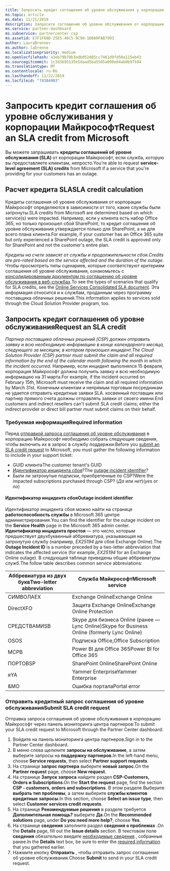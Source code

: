 ```yaml
---
title: Запросить кредит соглашения об уровне обслуживания у корпорации Майкрософт | Центр партнеров
ms.topic: article
ms.date: 11/21/2019
description: Запросите соглашение об уровне обслуживания от корпорации Майкрософт в случае сбоя в работе службы.
ms.service: partner-dashboard
ms.subservice: partnercenter-csp
ms.assetid: E7F1F68D-25E5-46C5-9C98-1D0A9FAB7993
author: LauraBrenner
ms.author: labrenne
ms.localizationpriority: medium
ms.openlocfilehash: a3eb79b78b3edb052d85cc7461d9fd50a115eb43
ms.sourcegitcommit: 1c3d3b95135e1daad5ba5585a090e84ab0b97594
ms.translationtype: MT
ms.contentlocale: ru-RU
ms.lasthandoff: 11/22/2019
ms.locfileid: "74384903"
---
```

# <a name="request-an-sla-credit-from-microsoft"></a><span data-ttu-id="5e45e-103">Запросить кредит соглашения об уровне обслуживания у корпорации Майкрософт</span><span class="sxs-lookup"><span data-stu-id="5e45e-103">Request an SLA credit from Microsoft</span></span> 

<span data-ttu-id="5e45e-104">Вы можете запрашивать **кредиты соглашений об уровне обслуживания (SLA)** от корпорации Майкрософт, если служба, которую вы предоставляете клиентам, непросто.</span><span class="sxs-lookup"><span data-stu-id="5e45e-104">You're able to request **service-level agreement (SLA) credits** from Microsoft if a service that you're providing for your customers has an outage.</span></span>

## <a name="sla-credit-calculation"></a><span data-ttu-id="5e45e-105">Расчет кредита SLA</span><span class="sxs-lookup"><span data-stu-id="5e45e-105">SLA credit calculation</span></span>

<span data-ttu-id="5e45e-106">Кредиты соглашения об уровне обслуживания от корпорации Майкрософт определяются в зависимости от того, какие службы были затронуты.</span><span class="sxs-lookup"><span data-stu-id="5e45e-106">SLA credits from Microsoft are determined based on which service(s) were impacted.</span></span> <span data-ttu-id="5e45e-107">Например, если у клиента есть набор Office 365, но только произошел сбой SharePoint, то кредит соглашения об уровне обслуживания утверждается только для SharePoint, а не для всего плана клиента.</span><span class="sxs-lookup"><span data-stu-id="5e45e-107">For example, if your customer has an Office 365 suite but only experienced a SharePoint outage, the SLA credit is approved only for SharePoint and not the customer's entire plan.</span></span>

<span data-ttu-id="5e45e-108">*Кредиты на счете зависят от службы и продолжительности сбоя.*</span><span class="sxs-lookup"><span data-stu-id="5e45e-108">*Credits are pro-rated based on the service affected and the duration of the outage.*</span></span> <span data-ttu-id="5e45e-109">Чтобы просмотреть типы сценариев, которые соответствуют критериям соглашения об уровне обслуживания, ознакомьтесь с [консолидированным документом по соглашению об уровне обслуживания в веб-службах](http://www.microsoftvolumelicensing.com/DocumentSearch.aspx?Mode=3&DocumentTypeId=37).</span><span class="sxs-lookup"><span data-stu-id="5e45e-109">To see the types of scenarios that qualify for SLA credits, see the [Online Services Consolidated SLA document](http://www.microsoftvolumelicensing.com/DocumentSearch.aspx?Mode=3&DocumentTypeId=37).</span></span> <span data-ttu-id="5e45e-110">Эта информация относится и к службам, проданным через программу поставщика облачных решений.</span><span class="sxs-lookup"><span data-stu-id="5e45e-110">This information applies to services sold through the Cloud Solution Provider program, too.</span></span>

## <a name="request-an-sla-credit"></a><span data-ttu-id="5e45e-111">Запросить кредит соглашения об уровне обслуживания</span><span class="sxs-lookup"><span data-stu-id="5e45e-111">Request an SLA credit</span></span>

<span data-ttu-id="5e45e-112">*Партнер поставщика облачных решений (CSP) должен отправить заявку и всю необходимую информацию в конце календарного месяца, следующего за месяцем, в котором произошел инцидент.*</span><span class="sxs-lookup"><span data-stu-id="5e45e-112">*The Cloud Solution Provider (CSP) partner must submit the claim and all required information by the end of the calendar month following the month in which the incident occurred.*</span></span> <span data-ttu-id="5e45e-113">Например, если инцидент выполнялся 15 февраля, корпорация Майкрософт должна получить заявку и всю необходимую информацию на 31 марта.</span><span class="sxs-lookup"><span data-stu-id="5e45e-113">For example, if the incident occurred on February 15th, Microsoft must receive the claim and all required information by March 31st.</span></span> <span data-ttu-id="5e45e-114">Конечным клиентам и непрямым торговым посредникам не удается отправить кредитные заявки SLA. косвенный поставщик или партнер прямого счета должны отправлять заявки от своего имени.</span><span class="sxs-lookup"><span data-stu-id="5e45e-114">End customers and indirect resellers can't submit SLA credit claims; either the indirect provider or direct bill partner must submit claims on their behalf.</span></span>

### <a name="required-information"></a><span data-ttu-id="5e45e-115">Требуемая информация</span><span class="sxs-lookup"><span data-stu-id="5e45e-115">Required information</span></span>

<span data-ttu-id="5e45e-116">Перед [отправкой запроса соглашения об уровне обслуживания](#submit-sla-credit-request) в корпорацию Майкрософт необходимо собрать следующие сведения, чтобы включить их в запрос в службу поддержки:</span><span class="sxs-lookup"><span data-stu-id="5e45e-116">Before you [submit an SLA credit request](#submit-sla-credit-request) to Microsoft, you must gather the following information to include in your support ticket:</span></span>

- <span data-ttu-id="5e45e-117">GUID клиента</span><span class="sxs-lookup"><span data-stu-id="5e45e-117">The customer tenant's GUID</span></span>
- <span data-ttu-id="5e45e-118">[Идентификатор инцидента сбоя](#outage-incident-identifier)?</span><span class="sxs-lookup"><span data-stu-id="5e45e-118">The [outage incident identifier](#outage-incident-identifier)?</span></span>
- <span data-ttu-id="5e45e-119">Были ли затронутые подписки, приобретенные по CSP?</span><span class="sxs-lookup"><span data-stu-id="5e45e-119">Were the impacted subscriptions purchased through CSP?</span></span> <span data-ttu-id="5e45e-120">(*Да* или *нет*)</span><span class="sxs-lookup"><span data-stu-id="5e45e-120">(*yes* or *no*)</span></span>

#### <a name="outage-incident-identifier"></a><span data-ttu-id="5e45e-121">Идентификатор инцидента сбоя</span><span class="sxs-lookup"><span data-stu-id="5e45e-121">Outage incident identifier</span></span>

<span data-ttu-id="5e45e-122">Идентификатор инцидента сбоя можно найти на странице **работоспособность службы** в Microsoft 365 центре администрирования.</span><span class="sxs-lookup"><span data-stu-id="5e45e-122">You can find the identifier for the outage incident on the **Service Health** page in the Microsoft 365 admin center.</span></span> <span data-ttu-id="5e45e-123">**Идентификатор инцидента простоя** — это число, которым предшествует двухбуквенный аббревиатура, указывающая на затронутую службу (например, *EX25194* для сбоя Exchange Online).</span><span class="sxs-lookup"><span data-stu-id="5e45e-123">The **Outage Incident ID** is a number preceded by a two-letter abbreviation that indicates the affected service (for example, *EX25194* for an Exchange Online outage).</span></span> <span data-ttu-id="5e45e-124">В следующей таблице приведены общие аббревиатуры служб.</span><span class="sxs-lookup"><span data-stu-id="5e45e-124">The follow table describes common service abbreviations:</span></span>

| <span data-ttu-id="5e45e-125">Аббревиатура из двух букв</span><span class="sxs-lookup"><span data-stu-id="5e45e-125">Two-letter abbreviation</span></span> | <span data-ttu-id="5e45e-126">Служба Майкрософт</span><span class="sxs-lookup"><span data-stu-id="5e45e-126">Microsoft service</span></span> |
| ----------------------- | ----------------- |
| <span data-ttu-id="5e45e-127">СИМВОЛА</span><span class="sxs-lookup"><span data-stu-id="5e45e-127">EX</span></span> | <span data-ttu-id="5e45e-128">Exchange Online</span><span class="sxs-lookup"><span data-stu-id="5e45e-128">Exchange Online</span></span> |
| <span data-ttu-id="5e45e-129">DirectX</span><span class="sxs-lookup"><span data-stu-id="5e45e-129">FO</span></span> | <span data-ttu-id="5e45e-130">Защита Exchange Online</span><span class="sxs-lookup"><span data-stu-id="5e45e-130">Exchange Online Protection</span></span> |
| <span data-ttu-id="5e45e-131">СРЕДСТВАМИ</span><span class="sxs-lookup"><span data-stu-id="5e45e-131">SB</span></span> | <span data-ttu-id="5e45e-132">Skype для бизнеса Online (ранее — Lync Online)</span><span class="sxs-lookup"><span data-stu-id="5e45e-132">Skype for Business Online (formerly Lync Online)</span></span> |
| <span data-ttu-id="5e45e-133">OS</span><span class="sxs-lookup"><span data-stu-id="5e45e-133">OS</span></span> | <span data-ttu-id="5e45e-134">Подписка Office,</span><span class="sxs-lookup"><span data-stu-id="5e45e-134">Office Subscription</span></span> |
| <span data-ttu-id="5e45e-135">МС</span><span class="sxs-lookup"><span data-stu-id="5e45e-135">PB</span></span> | <span data-ttu-id="5e45e-136">Power BI для Office 365</span><span class="sxs-lookup"><span data-stu-id="5e45e-136">Power BI for Office 365</span></span> |
| <span data-ttu-id="5e45e-137">ПОРТОВ</span><span class="sxs-lookup"><span data-stu-id="5e45e-137">SP</span></span> | <span data-ttu-id="5e45e-138">SharePoint Online</span><span class="sxs-lookup"><span data-stu-id="5e45e-138">SharePoint Online</span></span> |
| <span data-ttu-id="5e45e-139">я</span><span class="sxs-lookup"><span data-stu-id="5e45e-139">YA</span></span> | <span data-ttu-id="5e45e-140">Yammer Enterprise</span><span class="sxs-lookup"><span data-stu-id="5e45e-140">Yammer Enterprise</span></span> |
| <span data-ttu-id="5e45e-141">&</span><span class="sxs-lookup"><span data-stu-id="5e45e-141">MO</span></span> | <span data-ttu-id="5e45e-142">Ошибка портала</span><span class="sxs-lookup"><span data-stu-id="5e45e-142">Portal error</span></span> |

### <a name="submit-sla-credit-request"></a><span data-ttu-id="5e45e-143">Отправить кредитный запрос соглашения об уровне обслуживания</span><span class="sxs-lookup"><span data-stu-id="5e45e-143">Submit SLA credit request</span></span>

<span data-ttu-id="5e45e-144">Отправка запроса соглашения об уровне обслуживания в корпорацию Майкрософт через панель мониторинга центра партнеров:</span><span class="sxs-lookup"><span data-stu-id="5e45e-144">To submit your SLA credit request to Microsoft through the Partner Center dashboard:</span></span>

1. <span data-ttu-id="5e45e-145">Войдите на панель мониторинга центра партнеров.</span><span class="sxs-lookup"><span data-stu-id="5e45e-145">Sign in to the Partner Center dashboard.</span></span>
2. <span data-ttu-id="5e45e-146">В меню слева щелкните **запросы на обслуживание**, а затем выберите запросы на **поддержку партнеров**.</span><span class="sxs-lookup"><span data-stu-id="5e45e-146">In the left-hand menu, choose **Service requests**, then select **Partner support requests**.</span></span>
3. <span data-ttu-id="5e45e-147">На странице **запрос партнера** выберите **новый запрос**.</span><span class="sxs-lookup"><span data-stu-id="5e45e-147">On the **Partner request** page, choose **New request**.</span></span>
4. <span data-ttu-id="5e45e-148">На странице **Запуск запроса** найдите раздел **CSP-Customers, Orders и Subscriptions**.</span><span class="sxs-lookup"><span data-stu-id="5e45e-148">On the **Start the request** page, find the section **CSP - customers, orders and subscriptions**.</span></span> <span data-ttu-id="5e45e-149">В этом разделе Выберите **выбрать тип проблемы**, а затем выберите **службы клиентов кредитные запросы**.</span><span class="sxs-lookup"><span data-stu-id="5e45e-149">In this section, choose **Select an issue type**, then select **Customer services credit requests**.</span></span>
5. <span data-ttu-id="5e45e-150">На странице **Рекомендуемые решения** в разделе требуется **Дополнительная помощь?** выберите **Да**.</span><span class="sxs-lookup"><span data-stu-id="5e45e-150">On the **Recommended solutions** page, under **Do you need more help?**, choose **Yes**.</span></span>
6. <span data-ttu-id="5e45e-151">На странице **сведения** заполните раздел **сведения о проблемах** .</span><span class="sxs-lookup"><span data-stu-id="5e45e-151">On the **Details** page, fill out the **Issue details** section.</span></span> <span data-ttu-id="5e45e-152">В текстовом поле **сведения** обязательно введите [необходимые сведения](#required-information) , собранные ранее.</span><span class="sxs-lookup"><span data-stu-id="5e45e-152">In the **Details** text box, be sure to enter the [required information](#required-information) that you gathered earlier.</span></span>
7. <span data-ttu-id="5e45e-153">Нажмите кнопку **Отправить** , чтобы отправить запрос соглашения об уровне обслуживания.</span><span class="sxs-lookup"><span data-stu-id="5e45e-153">Choose **Submit** to send in your SLA credit request.</span></span>
